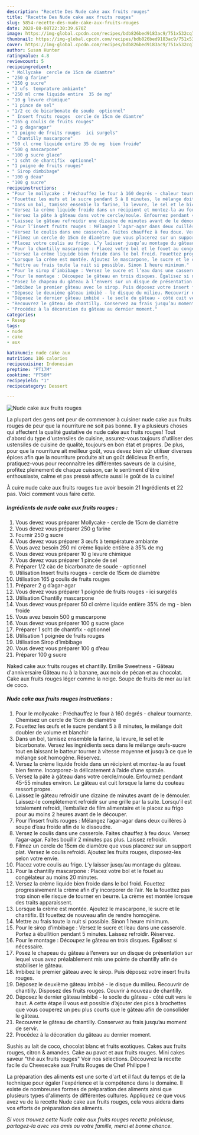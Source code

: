 ```yaml
---
description: "Recette Des Nude cake aux fruits rouges"
title: "Recette Des Nude cake aux fruits rouges"
slug: 5854-recette-des-nude-cake-aux-fruits-rouges
date: 2020-08-08T22:30:39.670Z
image: https://img-global.cpcdn.com/recipes/bdb826bed9183ac9/751x532cq70/nude-cake-aux-fruits-rouges-photo-principale-de-la-recette.jpg
thumbnail: https://img-global.cpcdn.com/recipes/bdb826bed9183ac9/751x532cq70/nude-cake-aux-fruits-rouges-photo-principale-de-la-recette.jpg
cover: https://img-global.cpcdn.com/recipes/bdb826bed9183ac9/751x532cq70/nude-cake-aux-fruits-rouges-photo-principale-de-la-recette.jpg
author: Susan Hunter
ratingvalue: 4.8
reviewcount: 5
recipeingredient:
- " Mollycake  cercle de 15cm de diamtre"
- "250 g farine"
- "250 g sucre"
- "3 ufs  temprature ambiante"
- "250 ml crme liquide entire  35 de mg"
- "10 g levure chimique"
- "1 pince de sel"
- "1/2 cc de bicarbonate de soude  optionnel"
- " Insert fruits rouges  cercle de 15cm de diamtre"
- "165 g coulis de fruits rouges"
- "2 g dagaragar"
- "1 poigne de fruits rouges  ici surgels"
- " Chantilly mascarpone"
- "50 cl crme liquide entire 35 de mg  bien froide"
- "500 g mascarpone"
- "100 g sucre glace"
- "1 scht de chantifix  optionnel"
- "1 poigne de fruits rouges"
- " Sirop dimbibage"
- "100 g deau"
- "100 g sucre"
recipeinstructions:
- "Pour le mollycake : Préchauffez le four à 160 degrés - chaleur tournante. Chemisez un cercle de 15cm de diamètre"
- "Fouettez les œufs et le sucre pendant 5 à 8 minutes, le mélange doit doubler de volume et blanchir"
- "Dans un bol, tamisez ensemble la farine, la levure, le sel et le bicarbonate. Versez les ingrédients secs dans le mélange œufs-sucre tout en laissant le batteur tourner à vitesse moyenne et jusqu’à ce que le mélange soit homogène. Réservez."
- "Versez la crème liquide froide dans un récipient et montez-la au fouet bien ferme. Incorporez-la délicatement à l’aide d’une spatule."
- "Versez la pâte à gâteau dans votre cercle/moule. Enfournez pendant 45-55 minutes environ. Le gâteau est cuit lorsque la lame du couteau ressort propre."
- "Laissez le gâteau refroidir une dizaine de minutes avant de le démouler. Laissez-le complètement refroidir sur une grille par la suite. Lorsqu’il est totalement refroidi, l’emballez de film alimentaire et le placez au frigo pour au moins 2 heures avant de le découper."
- "Pour l’insert fruits rouges : Mélangez l’agar-agar dans deux cuillères à soupe d’eau froide afin de le dissoudre."
- "Versez le coulis dans une casserole. Faites chauffez à feu doux. Versez l’agar-agar. Faites bouillir 2 minutes pas plus. Laissez refroidir."
- "Filmez un cercle de 15cm de diamètre que vous placerez sur un support plat. Versez le coulis refroidi. Ajoutez les fruits rouges, disposez-les selon votre envie."
- "Placez votre coulis au frigo. L’y laisser jusqu’au montage du gâteau."
- "Pour la chantilly mascarpone : Placez votre bol et le fouet au congélateur au moins 20 minutes."
- "Versez la crème liquide bien froide dans le bol froid. Fouettez progressivement la crème afin d’y incorporer de l’air. Ne la fouettez pas trop sinon elle risque de tourner en beurre. La crème est montée lorsque des traits apparaissent."
- "Lorsque la crème est montée. Ajoutez le mascarpone, le sucre et le chantifix. Et fouettez de nouveau afin de rendre homogène."
- "Mettre au frais toute la nuit si possible. Sinon 1 heure minimum."
- "Pour le sirop d’imbibage : Versez le sucre et l’eau dans une casserole. Portez à ébullition pendant 5 minutes. Laissez refroidir. Réservez."
- "Pour le montage : Découpez le gâteau en trois disques. Égalisez si nécessaire."
- "Posez le chapeau du gâteau à l’envers sur un disque de présentation sur lequel vous avez préalablement mis une pointe de chantilly afin de stabiliser le gâteau."
- "Imbibez le premier gâteau avec le sirop. Puis déposez votre insert fruits rouges."
- "Déposez le deuxième gâteau imbibé - le disque du milieu. Recouvrir de chantilly. Disposez des fruits rouges. Couvrir à nouveau de chantilly."
- "Déposez le dernier gâteau imbibé - le socle du gâteau - côté cuit vers le haut. A cette étape il vous est possible d’ajouter des pics à brochettes que vous couperez un peu plus courts que le gâteau afin de consolider le gâteau."
- "Recouvrez le gâteau de chantilly. Conservez au frais jusqu’au moment de servir."
- "Procédez à la décoration du gâteau au dernier moment."
categories:
- Resep
tags:
- nude
- cake
- aux

katakunci: nude cake aux 
nutrition: 186 calories
recipecuisine: Indonesian
preptime: "PT17M"
cooktime: "PT50M"
recipeyield: "1"
recipecategory: Dessert

---
```



![Nude cake aux fruits rouges](https://img-global.cpcdn.com/recipes/bdb826bed9183ac9/751x532cq70/nude-cake-aux-fruits-rouges-photo-principale-de-la-recette.jpg)

La plupart des gens ont peur de commencer à cuisiner nude cake aux fruits rouges de peur que la nourriture ne soit pas bonne. Il y a plusieurs choses qui affectent la qualité gustative de nude cake aux fruits rouges! Tout d'abord du type d'ustensiles de cuisine, assurez-vous toujours d'utiliser des ustensiles de cuisine de qualité, toujours en bon état et propres. De plus, pour que la nourriture ait meilleur goût, vous devez bien sûr utiliser diverses épices afin que la nourriture produite ait un goût délicieux Et enfin, pratiquez-vous pour reconnaître les différentes saveurs de la cuisine, profitez pleinement de chaque cuisson, car le sentiment d'être enthousiaste, calme et pas pressé affecte aussi le goût de la cuisine!

<!--inarticleads1-->

À cuire nude cake aux fruits rouges tue avoir besoin 21 Ingrédients et 22 pas. Voici comment vous faire cette.

##### Ingrédients de nude cake aux fruits rouges :

1. Vous devez vous préparer  Mollycake - cercle de 15cm de diamètre
1. Vous devez vous préparer 250 g farine
1. Fournir 250 g sucre
1. Vous devez vous préparer 3 œufs à température ambiante
1. Vous avez besoin 250 ml crème liquide entière à 35% de mg
1. Vous devez vous préparer 10 g levure chimique
1. Vous devez vous préparer 1 pincée de sel
1. Préparer 1/2 càc de bicarbonate de soude - optionnel
1. Utilisation  Insert fruits rouges - cercle de 15cm de diamètre
1. Utilisation 165 g coulis de fruits rouges
1. Préparer 2 g d’agar-agar
1. Vous devez vous préparer 1 poignée de fruits rouges - ici surgelés
1. Utilisation  Chantilly mascarpone
1. Vous devez vous préparer 50 cl crème liquide entière 35% de mg - bien froide
1. Vous avez besoin 500 g mascarpone
1. Vous devez vous préparer 100 g sucre glace
1. Préparer 1 scht de chantifix - optionnel
1. Utilisation 1 poignée de fruits rouges
1. Utilisation  Sirop d’imbibage
1. Vous devez vous préparer 100 g d’eau
1. Préparer 100 g sucre


Naked cake aux fruits rouges et chantilly. Emilie Sweetness - Gâteau d&#39;anniversaire Gâteau nu à la banane, aux noix de pécan et au chocolat. Cake aux fruits rouges léger comme la neige. Soupe de fruits de mer au lait de coco. 

<!--inarticleads2-->

##### Nude cake aux fruits rouges instructions :

1. Pour le mollycake : Préchauffez le four à 160 degrés - chaleur tournante. Chemisez un cercle de 15cm de diamètre
1. Fouettez les œufs et le sucre pendant 5 à 8 minutes, le mélange doit doubler de volume et blanchir
1. Dans un bol, tamisez ensemble la farine, la levure, le sel et le bicarbonate. Versez les ingrédients secs dans le mélange œufs-sucre tout en laissant le batteur tourner à vitesse moyenne et jusqu’à ce que le mélange soit homogène. Réservez.
1. Versez la crème liquide froide dans un récipient et montez-la au fouet bien ferme. Incorporez-la délicatement à l’aide d’une spatule.
1. Versez la pâte à gâteau dans votre cercle/moule. Enfournez pendant 45-55 minutes environ. Le gâteau est cuit lorsque la lame du couteau ressort propre.
1. Laissez le gâteau refroidir une dizaine de minutes avant de le démouler. Laissez-le complètement refroidir sur une grille par la suite. Lorsqu’il est totalement refroidi, l’emballez de film alimentaire et le placez au frigo pour au moins 2 heures avant de le découper.
1. Pour l’insert fruits rouges : Mélangez l’agar-agar dans deux cuillères à soupe d’eau froide afin de le dissoudre.
1. Versez le coulis dans une casserole. Faites chauffez à feu doux. Versez l’agar-agar. Faites bouillir 2 minutes pas plus. Laissez refroidir.
1. Filmez un cercle de 15cm de diamètre que vous placerez sur un support plat. Versez le coulis refroidi. Ajoutez les fruits rouges, disposez-les selon votre envie.
1. Placez votre coulis au frigo. L’y laisser jusqu’au montage du gâteau.
1. Pour la chantilly mascarpone : Placez votre bol et le fouet au congélateur au moins 20 minutes.
1. Versez la crème liquide bien froide dans le bol froid. Fouettez progressivement la crème afin d’y incorporer de l’air. Ne la fouettez pas trop sinon elle risque de tourner en beurre. La crème est montée lorsque des traits apparaissent.
1. Lorsque la crème est montée. Ajoutez le mascarpone, le sucre et le chantifix. Et fouettez de nouveau afin de rendre homogène.
1. Mettre au frais toute la nuit si possible. Sinon 1 heure minimum.
1. Pour le sirop d’imbibage : Versez le sucre et l’eau dans une casserole. Portez à ébullition pendant 5 minutes. Laissez refroidir. Réservez.
1. Pour le montage : Découpez le gâteau en trois disques. Égalisez si nécessaire.
1. Posez le chapeau du gâteau à l’envers sur un disque de présentation sur lequel vous avez préalablement mis une pointe de chantilly afin de stabiliser le gâteau.
1. Imbibez le premier gâteau avec le sirop. Puis déposez votre insert fruits rouges.
1. Déposez le deuxième gâteau imbibé - le disque du milieu. Recouvrir de chantilly. Disposez des fruits rouges. Couvrir à nouveau de chantilly.
1. Déposez le dernier gâteau imbibé - le socle du gâteau - côté cuit vers le haut. A cette étape il vous est possible d’ajouter des pics à brochettes que vous couperez un peu plus courts que le gâteau afin de consolider le gâteau.
1. Recouvrez le gâteau de chantilly. Conservez au frais jusqu’au moment de servir.
1. Procédez à la décoration du gâteau au dernier moment.


Sushis au lait de coco, chocolat blanc et fruits exotiques. Cakes aux fruits rouges, citron &amp; amandes. Cake au pavot et aux fruits rouges. Mini cakes saveur &#34;thé aux fruits rouges&#34; Voir nos sélections. Découvrez la recette facile du Cheesecake aux Fruits Rouges de Chef Philippe ! 

<!--inarticleads1-->

<p>
La préparation des aliments est une sorte d'art et il faut du temps et de la technique pour égaler l'expérience et la compétence dans le domaine. Il existe de nombreuses formes de préparation des aliments ainsi que plusieurs types d'aliments de différentes cultures. Appliquez ce que vous avez vu de la recette Nude cake aux fruits rouges, cela vous aidera dans vos efforts de préparation des aliments.
</p>

<p>
<i>Si vous trouvez cette Nude cake aux fruits rouges recette précieuse, partagez-la avec vos amis ou votre famille, merci et bonne chance.</i>
</p>
